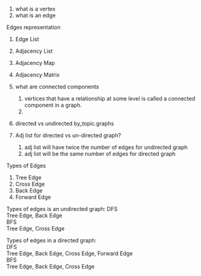 1. what is a vertex
2. what is an edge

Edges representation
1. Edge List
2. Adjacency List
3. Adjacency Map
4. Adjacency Matrix


1. what are connected components
   1. vertices that have a relationship at some level is called a connected component in a graph.
   2. 
2. directed vs undirected by_topic.graphs
3. Adj list for directed vs un-directed graph?
   1. adj list will have twice the number of edges for undirected graph
   2. adj list will be the same number of edges for directed graph

Types of Edges
1. Tree Edge
2. Cross Edge
3. Back Edge
4. Forward Edge

Types of edges is an undirected graph:
DFS  
Tree Edge, Back Edge  
BFS  
Tree Edge, Cross Edge  

Types of edges in a directed graph:  
DFS  
Tree Edge, Back Edge, Cross Edge, Forward Edge   
BFS   
Tree Edge, Back Edge, Cross Edge   
